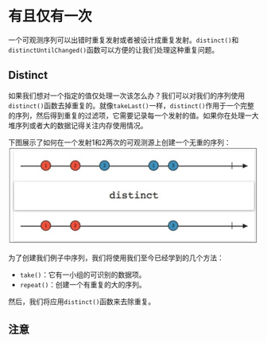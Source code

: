 # 有且仅有一次

一个可观测序列可以出错时重复发射或者被设计成重复发射。`distinct()`和`distinctUntilChanged()`函数可以方便的让我们处理这种重复问题。

## Distinct

如果我们想对一个指定的值仅处理一次该怎么办？我们可以对我们的序列使用`distinct()`函数去掉重复的。就像`takeLast()`一样，`distinct()`作用于一个完整的序列，然后得到重复的过滤项，它需要记录每一个发射的值。如果你在处理一大堆序列或者大的数据记得关注内存使用情况。

下图展示了如何在一个发射1和2两次的可观测源上创建一个无重的序列：
![](chapter4_5.png)

为了创建我们例子中序列，我们将使用我们至今已经学到的几个方法：
* `take()`：它有一小组的可识别的数据项。
* `repeat()`：创建一个有重复的大的序列。

然后，我们将应用`distinct()`函数来去除重复。

## 注意



